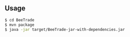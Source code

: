 ## Usage
```bash
$ cd BeeTrade
$ mvn package
$ java -jar target/BeeTrade-jar-with-dependencies.jar
```